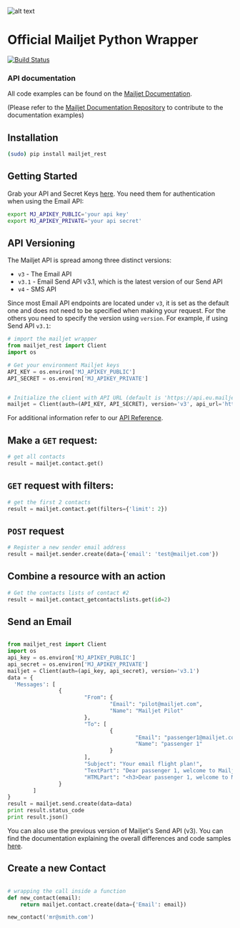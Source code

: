 [api_credential]: https://app.mailjet.com/account/api_keys
[doc]: http://dev.mailjet.com/guides/?python#
[api_doc]: https://github.com/mailjet/api-documentation
[smsDashboard]: https://app.mailjet.com/sms?_ga=2.81581655.1972348350.1522654521-1279766791.1506937572
[smsInfo]: https://app.mailjet.com/docs/transactional-sms?_ga=2.183303910.1972348350.1522654521-1279766791.1506937572#trans-sms-token

![alt text](https://www.mailjet.com/images/email/transac/logo_header.png "Mailjet")

# Official Mailjet Python Wrapper

[![Build Status](https://travis-ci.org/mailjet/mailjet-apiv3-python.svg?branch=master)](https://travis-ci.org/mailjet/mailjet-apiv3-python)

### API documentation

All code examples can be found on the [Mailjet Documentation][doc].

(Please refer to the [Mailjet Documentation Repository][api_doc] to contribute to the documentation examples)

## Installation

``` bash
(sudo) pip install mailjet_rest
```

## Getting Started

Grab your API and Secret Keys [here][api_credential]. You need them for authentication when using the Email API:

```bash
export MJ_APIKEY_PUBLIC='your api key'
export MJ_APIKEY_PRIVATE='your api secret'
```

## API Versioning

The Mailjet API is spread among three distinct versions:

- `v3` - The Email API
- `v3.1` - Email Send API v3.1, which is the latest version of our Send API
- `v4` - SMS API

Since most Email API endpoints are located under `v3`, it is set as the default one and does not need to be specified when making your request. For the others you need to specify the version using `version`. For example, if using Send API `v3.1`:

``` python
# import the mailjet wrapper
from mailjet_rest import Client
import os

# Get your environment Mailjet keys
API_KEY = os.environ['MJ_APIKEY_PUBLIC']
API_SECRET = os.environ['MJ_APIKEY_PRIVATE']


# Initialize the client with API URL (default is 'https://api.eu.mailjet.com/')
mailjet = Client(auth=(API_KEY, API_SECRET), version='v3', api_url='https://api.eu.mailjet.com/')


```

For additional information refer to our [API Reference](https://dev.preprod.mailjet.com/reference/overview/versioning/).

## Make a `GET` request:
``` python
# get all contacts
result = mailjet.contact.get()
```

## `GET` request with filters:
``` python
# get the first 2 contacts
result = mailjet.contact.get(filters={'limit': 2})
```
## `POST` request
``` python
# Register a new sender email address
result = mailjet.sender.create(data={'email': 'test@mailjet.com'})
```

## Combine a resource with an action
``` python
# Get the contacts lists of contact #2
result = mailjet.contact_getcontactslists.get(id=2)
```

## Send an Email
``` python

from mailjet_rest import Client
import os
api_key = os.environ['MJ_APIKEY_PUBLIC']
api_secret = os.environ['MJ_APIKEY_PRIVATE']
mailjet = Client(auth=(api_key, api_secret), version='v3.1')
data = {
  'Messages': [
                {
                        "From": {
                                "Email": "pilot@mailjet.com",
                                "Name": "Mailjet Pilot"
                        },
                        "To": [
                                {
                                        "Email": "passenger1@mailjet.com",
                                        "Name": "passenger 1"
                                }
                        ],
                        "Subject": "Your email flight plan!",
                        "TextPart": "Dear passenger 1, welcome to Mailjet! May the delivery force be with you!",
                        "HTMLPart": "<h3>Dear passenger 1, welcome to Mailjet!</h3><br />May the delivery force be with you!"
                }
        ]
}
result = mailjet.send.create(data=data)
print result.status_code
print result.json()

```

You can also use the previous version of Mailjet's Send API (v3). You can find the documentation explaining the overall differences and code samples [here](https://dev.mailjet.com/guides/?python#sending-a-basic-email-v3).

## Create a new Contact
``` python

# wrapping the call inside a function
def new_contact(email):
	return mailjet.contact.create(data={'Email': email})

new_contact('mr@smith.com')
```
